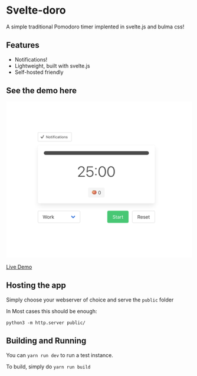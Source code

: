 # Svelte-doro

A simple traditional Pomodoro timer implented in svelte.js and bulma css!


## Features

- Notifications!
- Lightweight, built with svelte.js
- Self-hosted friendly

## See the demo here

![preview](preview.png)

[Live Demo](https://jg-l.github.io/svelte-doro/)

## Hosting the app

Simply choose your webserver of choice and serve the `public` folder

In Most cases this should be enough:

```
python3 -m http.server public/
```

## Building and Running

You can `yarn run dev` to run a test instance.

To build, simply do `yarn run build`